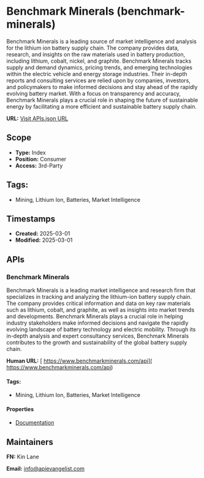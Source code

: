# Benchmark Minerals (benchmark-minerals)
Benchmark Minerals is a leading source of market intelligence and analysis for the lithium ion battery supply chain. The company provides data, research, and insights on the raw materials used in battery production, including lithium, cobalt, nickel, and graphite. Benchmark Minerals tracks supply and demand dynamics, pricing trends, and emerging technologies within the electric vehicle and energy storage industries. Their in-depth reports and consulting services are relied upon by companies, investors, and policymakers to make informed decisions and stay ahead of the rapidly evolving battery market. With a focus on transparency and accuracy, Benchmark Minerals plays a crucial role in shaping the future of sustainable energy by facilitating a more efficient and sustainable battery supply chain.

**URL:** [Visit APIs.json URL](https://raw.githubusercontent.com/api-evangelist/benchmark-minerals/refs/heads/main/apis.yml)

## Scope

- **Type:** Index 
- **Position:** Consumer 
- **Access:** 3rd-Party 

## Tags:

 - Mining, Lithium Ion, Batteries, Market Intelligence

## Timestamps

- **Created:** 2025-03-01 
- **Modified:** 2025-03-01 

## APIs

### Benchmark Minerals
Benchmark Minerals is a leading market intelligence and research firm that specializes in tracking and analyzing the lithium-ion battery supply chain. The company provides critical information and data on key raw materials such as lithium, cobalt, and graphite, as well as insights into market trends and developments. Benchmark Minerals plays a crucial role in helping industry stakeholders make informed decisions and navigate the rapidly evolving landscape of battery technology and electric mobility. Through its in-depth analysis and expert consultancy services, Benchmark Minerals contributes to the growth and sustainability of the global battery supply chain.

**Human URL:** [ https://www.benchmarkminerals.com/api]( https://www.benchmarkminerals.com/api)


#### Tags:

 - Mining, Lithium Ion, Batteries, Market Intelligence

#### Properties

- [Documentation]( https://www.benchmarkminerals.com/api)

## Maintainers

**FN:** Kin Lane

**Email:** info@apievangelist.com

